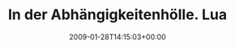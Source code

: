 ---
retweeted: false
source: <a href="http://twitter.com" rel="nofollow">Twitter Web Client</a>
entities:
  hashtags:
  - text: sigh
    indices:
    - '115'
    - '120'
  symbols: []
  user_mentions: []
  urls: []
display_text_range:
- '0'
- '120'
favorite_count: '0'
id_str: '1155266823'
truncated: false
retweet_count: '0'
id: '1155266823'
created_at: Wed Jan 28 14:15:03 +0000 2009
favorited: false
full_text: 'In der Abhängigkeitenhölle. Lua kompiliert nicht und für gutsy gibts leider
  nur ein zerbrochenes imapfilter Paket. #sigh'
lang: de
tags:
- sigh
- pesos:twitter
date: '2009-01-28T14:15:03+00:00'
src: https://twitter.com/bascht/status/1155266823
original_url: https://twitter.com/bascht/status/1155266823
type: twitter_tweet
text: 'In der Abhängigkeitenhölle. Lua kompiliert nicht und für gutsy gibts leider
  nur ein zerbrochenes imapfilter Paket. #sigh'
title: In der Abhängigkeitenhölle. Lua

---
